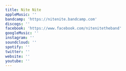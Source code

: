 ```yaml
---
title: Nite Nite
appleMusic: ''
bandcamp: 'https://nitenite.bandcamp.com'
discogs: ''
facebook: 'https://www.facebook.com/nitenitetheband'
googleMusic: ''
instagram: ''
soundcloud: ''
spotify: ''
twitter: ''
website: ''
youtube: ''
---
```

